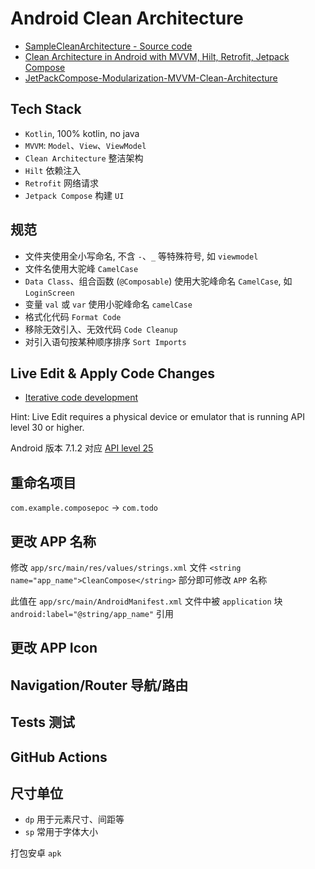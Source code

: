 # Android Clean Architecture

- [SampleCleanArchitecture - Source code](https://github.com/ByteAndroid/SampleCleanArchitecture)
- [Clean Architecture in Android with MVVM, Hilt, Retrofit, Jetpack Compose](https://medium.com/@andbyte18/clean-architecture-in-android-with-mvvm-hilt-retrofit-jetpack-compose-a27f8a817d20)
- [JetPackCompose-Modularization-MVVM-Clean-Architecture](https://github.com/kamrul3288/JetPackCompose-Modularization-MVVM-Clean-Architecture)

## Tech Stack

- `Kotlin`, 100% kotlin, no java
- `MVVM`: `Model`、`View`、`ViewModel`
- `Clean Architecture` 整洁架构
- `Hilt` 依赖注入
- `Retrofit` 网络请求
- `Jetpack Compose` 构建 `UI`

## 规范

- 文件夹使用全小写命名, 不含 `-`、`_` 等特殊符号, 如 `viewmodel`
- 文件名使用大驼峰 `CamelCase`
- `Data Class`、组合函数 (`@Composable`) 使用大驼峰命名 `CamelCase`, 如 `LoginScreen`
- 变量 `val` 或 `var` 使用小驼峰命名 `camelCase`
- 格式化代码 `Format Code`
- 移除无效引入、无效代码 `Code Cleanup`
- 对引入语句按某种顺序排序 `Sort Imports`

## Live Edit & Apply Code Changes

- [Iterative code development](https://developer.android.com/develop/ui/compose/tooling/iterative-development)

Hint: Live Edit requires a physical device or emulator that is running API level 30 or higher.

Android 版本 7.1.2 对应 [API level 25](https://developer.android.com/tools/releases/platforms#7.1)

## 重命名项目

`com.example.composepoc` -> `com.todo`

## 更改 APP 名称

修改 `app/src/main/res/values/strings.xml` 文件 `<string name="app_name">CleanCompose</string>`
部分即可修改 `APP` 名称

此值在 `app/src/main/AndroidManifest.xml` 文件中被 `application`
块 `android:label="@string/app_name"` 引用

## 更改 APP Icon

## Navigation/Router 导航/路由

## Tests 测试

## GitHub Actions

## 尺寸单位

- `dp` 用于元素尺寸、间距等
- `sp` 常用于字体大小

打包安卓 `apk`